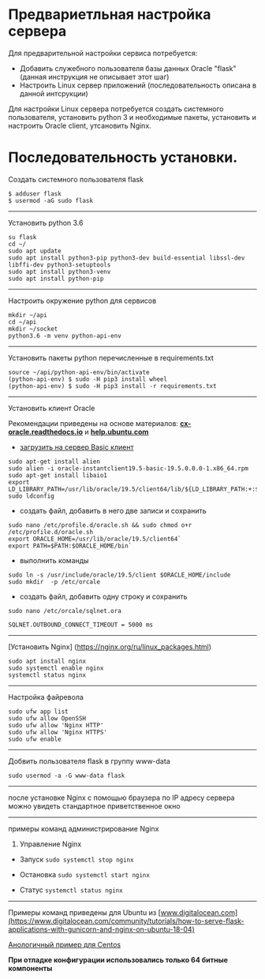 Предвариетльная настройка сервера 
=================================
Для предварительной настройки сервиса потребуется:
- Добавить служебного пользователя базы данных Oracle "flask" (данная инструкция не описывает этот шаг)
- Настроить Linux сервер приложений (последовательность описана в данной интсрукции)

Для настройки Linux сервера потребуется создать системного пользователя, установить python 3 и необходимые пакеты, 
установить и настроить Oracle client, утсановить Nginx.

Последовательность установки. 
============================
Создать системного пользователя flask
```
$ adduser flask
$ usermod -aG sudo flask
```
--------------------------------------------------------
Установить python 3.6
```
su flask
cd ~/
sudo apt update
sudo apt install python3-pip python3-dev build-essential libssl-dev libffi-dev python3-setuptools
sudo apt install python3-venv
sudo apt install python-pip
```
--------------------------------------------------------
Настроить окружение python для сервисов 
```
mkdir ~/api
cd ~/api
mkdir ~/socket
python3.6 -m venv python-api-env
```
--------------------------------------------------------
Установить пакеты python перечисленные в requirements.txt 
```
source ~/api/python-api-env/bin/activate
(python-api-env) $ sudo -H pip3 install wheel
(python-api-env) $ sudo -H pip3 install -r requirements.txt
```
--------------------------------------------------------
Установить клиент Oracle

Рекомендации приведены на основе материалов:
**[cx-oracle.readthedocs.io](https://cx-oracle.readthedocs.io/en/latest/user_guide/installation.html])**
и **[help.ubuntu.com](https://help.ubuntu.com/community/Oracle%20Instant%20Client])**

- [загрузить на сервер Basic клиент](https://www.oracle.com/database/technologies/instant-client/linux-x86-64-downloads.html)
```
sudo apt-get install alien
sudo alien -i oracle-instantclient19.5-basic-19.5.0.0.0-1.x86_64.rpm 
sudo apt-get install libaio1
export LD_LIBRARY_PATH=/usr/lib/oracle/19.5/client64/lib/${LD_LIBRARY_PATH:+:$LD_LIBRARY_PATH}
sudo ldconfig
```

- создать файл, добавить в него две записи и сохранить
```
sudo nano /etc/profile.d/oracle.sh && sudo chmod o+r /etc/profile.d/oracle.sh
export ORACLE_HOME=/usr/lib/oracle/19.5/client64`
export PATH=$PATH:$ORACLE_HOME/bin`
```

- выполнить команды
```
sudo ln -s /usr/include/oracle/19.5/client $ORACLE_HOME/include
sudo mkdir  -p /etc/orcale
```

- создать файл, добавить одну строку и сохранить

```
sudo nano /etc/orcale/sqlnet.ora

SQLNET.OUTBOUND_CONNECT_TIMEOUT = 5000 ms
```

--------------------------------------------------------
[Установить Nginx] (https://nginx.org/ru/linux_packages.html)

```
sudo apt install nginx
sudo systemctl enable nginx
systemctl status nginx
```

--------------------------------------------------------
Настройка файревола
```
sudo ufw app list
sudo ufw allow OpenSSH
sudo ufw allow 'Nginx HTTP'
sudo ufw allow 'Nginx HTTPS'
sudo ufw enable
```

--------------------------------------------------------
Добвить пользователя flask в группу www-data
```
sudo usermod -a -G www-data flask
```
--------------------------------------------------------
после установке Nginx с помощью браузера по IP адресу сервера можно увидеть стандартное приветственное окно 

--------------------------------------------------------

примеры команд администрирование Nginx
1. Управление Nginx
* Запуск
```sudo systemctl stop nginx```

* Остановка
```sudo systemctl start nginx```

* Статус
```systemctl status nginx```

--------------------------------------------------------

Примеры команд приведены для Ubuntu из [www.digitalocean.com](https://www.digitalocean.com/community/tutorials/how-to-serve-flask-applications-with-gunicorn-and-nginx-on-ubuntu-18-04)

[Анологичный пример для Centos](https://www.digitalocean.com/community/tutorials/how-to-serve-flask-applications-with-gunicorn-and-nginx-on-centos-7)

**При отладке конфигурации использовались только 64 битные компоненты**
